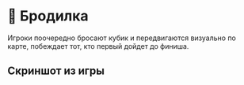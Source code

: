 # 👣 Бродилка

Игроки поочередно бросают кубик и передвигаются визуально по карте, побеждает тот, кто первый дойдет до финиша.

## Скриншот из игры

<figure><img src="https://cdn.discordapp.com/attachments/1010519338836566040/1076116261689360476/image.png" alt=""><figcaption></figcaption></figure>
